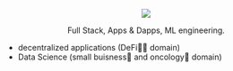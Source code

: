 <p align="center">
  <img src="https://user-images.githubusercontent.com/34304253/197192811-8ba84476-51ef-4fd9-b2ff-fb4f1f95d43e.png">
</p>

<p align="center">Full Stack, Apps & Dapps, ML engineering.</p>

- decentralized applications (DeFi👨‍💻 domain)
- Data Science (small buisness🌱 and oncology🧬 domain)
